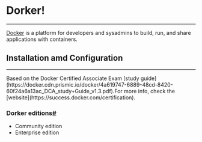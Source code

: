 # Dorker!
<hr />

[Docker](https://docs.docker.com/get-started) is a platform for developers and sysadmins to build, run, and share applications with containers.

## Installation amd Configuration
<hr />
Based on the Docker Certified Associate Exam [study guide](https://docker.cdn.prismic.io/docker/4a619747-6889-48cd-8420-60f24a6a13ac_DCA_study+Guide_v1.3.pdf).For more info, check the [website](https://success.docker.com/certification).

### Dorker editions[#](https://docs.docker.com/get-docker/)
- Community edition 
- Enterprise edition 
